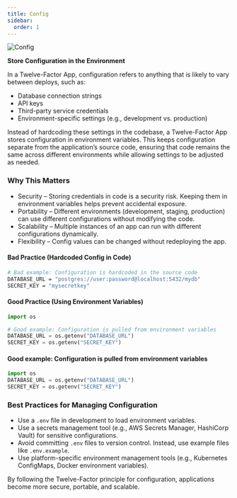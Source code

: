 ```yaml
---
title: Config
sidebar:
  order: 1
---
```


![Config](/img/12factor/3_config.webp)

**Store Configuration in the Environment**

In a Twelve-Factor App, configuration refers to anything that is likely to vary between deploys, such as:

- Database connection strings
- API keys
- Third-party service credentials
- Environment-specific settings (e.g., development vs. production)

Instead of hardcoding these settings in the codebase, a Twelve-Factor App stores configuration in environment variables. This keeps configuration separate from the application’s source code, ensuring that code remains the same across different environments while allowing settings to be adjusted as needed.

### Why This Matters

- Security – Storing credentials in code is a security risk. Keeping them in environment variables helps prevent accidental exposure.
- Portability – Different environments (development, staging, production) can use different configurations without modifying the code.
- Scalability – Multiple instances of an app can run with different configurations dynamically.
- Flexibility – Config values can be changed without redeploying the app.

#### Bad Practice (Hardcoded Config in Code)

```sh
# Bad example: Configuration is hardcoded in the source code
DATABASE_URL = "postgres://user:password@localhost:5432/mydb"
SECRET_KEY = "mysecretkey"
```
#### Good Practice (Using Environment Variables)

```python
import os

# Good example: Configuration is pulled from environment variables
DATABASE_URL = os.getenv("DATABASE_URL")
SECRET_KEY = os.getenv("SECRET_KEY")
```

#### Good example: Configuration is pulled from environment variables

```python
import os
DATABASE_URL = os.getenv("DATABASE_URL")
SECRET_KEY = os.getenv("SECRET_KEY")
```

### Best Practices for Managing Configuration

- Use a `.env` file in development to load environment variables.
- Use a secrets management tool (e.g., AWS Secrets Manager, HashiCorp Vault) for sensitive configurations.
- Avoid committing `.env` files to version control. Instead, use example files like `.env.example`.
- Use platform-specific environment management tools (e.g., Kubernetes ConfigMaps, Docker environment variables).

By following the Twelve-Factor principle for configuration, applications become more secure, portable, and scalable.